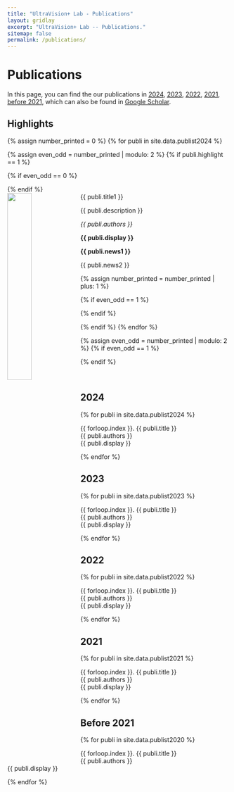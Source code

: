 ```yaml
---
title: "UltraVision+ Lab - Publications"
layout: gridlay
excerpt: "UltraVision+ Lab -- Publications."
sitemap: false
permalink: /publications/
---
```



# Publications

In this page, you can find the our publications in [2024](#2024),  [2023](#2023),  [2022](#2022),  [2021](#2021),  [before 2021](#2021), which can also be found in <a href="https://scholar.google.com.hk/citations?user=fo3rmtwAAAAJ&hl=en" target="_blank">Google Scholar</a>.

## Highlights

{% assign number_printed = 0 %}
{% for publi in site.data.publist2024 %}

{% assign even_odd = number_printed | modulo: 2 %}
{% if publi.highlight == 1 %}

{% if even_odd == 0 %}
<div class="row">
{% endif %}

<div class="col-sm-6 clearfix">
 <div class="well">
  <pubtit>{{ publi.title1 }}</pubtit>
  <img src="{{ site.url }}{{ site.baseurl }}/images/pubpic/{{ publi.image }}" class="img-responsive" width="33%" style="float: left" />
  <p>{{ publi.description }}</p>
  <p><em>{{ publi.authors }}</em></p>
  <p><strong>{{ publi.display }}</strong></p>
  <p class="text-danger"><strong> {{ publi.news1 }}</strong></p>
  <p> {{ publi.news2 }}</p>
 </div>
</div>

{% assign number_printed = number_printed | plus: 1 %}

{% if even_odd == 1 %}
</div>
{% endif %}

{% endif %}
{% endfor %}

{% assign even_odd = number_printed | modulo: 2 %}
{% if even_odd == 1 %}
</div>
{% endif %}

<p> &nbsp; </p>


<!-- ## Patents
<em>Milan P Allan, S Gröblacher, RA Norte, M Leeuwenhoek</em><br />Novel atomic force microscopy probes with phononic crystals<br /> PCT/NL20-20/050797 (2020)

<em>Milan P Allan</em><br /> Methods of manufacturing superconductor and phononic elements <br /> <a href="https://patents.google.com/patent/US10439125B2/en?inventor=Milan+ALLAN&oq=inventor:(Milan+ALLAN)">US10439125B2 (2016)</a>

## Full List of publications -->

## 2024

{% for publi in site.data.publist2024 %}

  {{ forloop.index }}. {{ publi.title }} <br />
  {{ publi.authors }} <br />
  {{ publi.display }}

{% endfor %}

## 2023

{% for publi in site.data.publist2023 %}

  {{ forloop.index }}. {{ publi.title }} <br />
  {{ publi.authors }} <br />
  {{ publi.display }}

{% endfor %}

## 2022

{% for publi in site.data.publist2022 %}

  {{ forloop.index }}. {{ publi.title }} <br />
  {{ publi.authors }} <br />
  {{ publi.display }}

{% endfor %}

## 2021

{% for publi in site.data.publist2021 %}

  {{ forloop.index }}. {{ publi.title }} <br />
  {{ publi.authors }} <br />
  {{ publi.display }}

{% endfor %}

## Before 2021

{% for publi in site.data.publist2020 %}

  {{ forloop.index }}. {{ publi.title }} <br />
  {{ publi.authors }} <br />
  {{ publi.display }}

{% endfor %}
